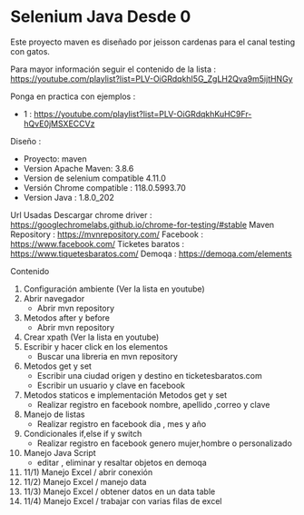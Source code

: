 # Selenium Java Desde 0
Este proyecto maven es diseñado por jeisson cardenas para el canal testing con gatos.

Para mayor información seguir el contenido de la lista :
https://youtube.com/playlist?list=PLV-OiGRdqkhI5G_ZgLH2Qva9m5ijtHNGy

Ponga en practica con ejemplos :
* 1 : https://youtube.com/playlist?list=PLV-OiGRdqkhKuHC9Fr-hQvE0jMSXECCVz

Diseño :
* Proyecto: maven
* Version Apache Maven: 3.8.6
* Version de selenium compatible 4.11.0
* Versión Chrome compatible : 118.0.5993.70
* Version Java : 1.8.0_202

Url Usadas
Descargar chrome driver : https://googlechromelabs.github.io/chrome-for-testing/#stable
Maven Repository : https://mvnrepository.com/
Facebook : https://www.facebook.com/
Ticketes baratos : https://www.tiquetesbaratos.com/
Demoqa : https://demoqa.com/elements

Contenido

1) Configuración ambiente (Ver la lista en youtube)
2) Abrir navegador 
   * Abrir mvn repository
3) Metodos after y before
   * Abrir mvn repository
4) Crear xpath (Ver la lista en youtube)
5) Escribir y hacer click en los elementos 
   * Buscar una libreria en mvn repository
6) Metodos get y set 
   * Escribir una ciudad origen y destino en ticketesbaratos.com
   * Escribir un usuario y clave en facebook
7) Metodos staticos e implementación Metodos get y set 
   * Realizar registro en facebook nombre, apellido ,correo y clave
8) Manejo de listas
   * Realizar registro en facebook dia , mes y año
9) Condicionales if,else if y switch
   * Realizar registro en facebook genero mujer,hombre o personalizado
10) Manejo Java Script 
    * editar , eliminar y resaltar objetos en demoqa
11) 11/1) Manejo Excel / abrir conexión 
12) 11/2) Manejo Excel / manejo data
13) 11/3) Manejo Excel / obtener datos en un data table
14) 11/4) Manejo Excel / trabajar con varias filas de excel



